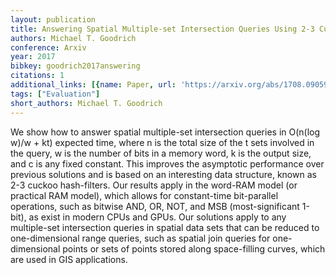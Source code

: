 ```yaml
---
layout: publication
title: Answering Spatial Multiple-set Intersection Queries Using 2-3 Cuckoo Hash-filters
authors: Michael T. Goodrich
conference: Arxiv
year: 2017
bibkey: goodrich2017answering
citations: 1
additional_links: [{name: Paper, url: 'https://arxiv.org/abs/1708.09059'}]
tags: ["Evaluation"]
short_authors: Michael T. Goodrich
---
```

We show how to answer spatial multiple-set intersection queries in O(n(log
w)/w + kt) expected time, where n is the total size of the t sets involved in
the query, w is the number of bits in a memory word, k is the output size, and
c is any fixed constant. This improves the asymptotic performance over previous
solutions and is based on an interesting data structure, known as 2-3 cuckoo
hash-filters. Our results apply in the word-RAM model (or practical RAM model),
which allows for constant-time bit-parallel operations, such as bitwise AND,
OR, NOT, and MSB (most-significant 1-bit), as exist in modern CPUs and GPUs.
Our solutions apply to any multiple-set intersection queries in spatial data
sets that can be reduced to one-dimensional range queries, such as spatial join
queries for one-dimensional points or sets of points stored along space-filling
curves, which are used in GIS applications.